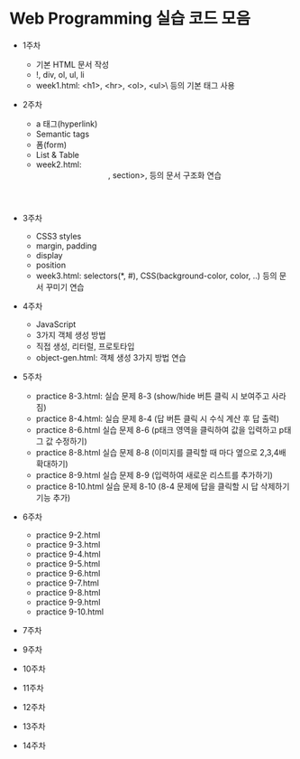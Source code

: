# Web Programming 실습 코드 모음

* 1주차
  * 기본 HTML 문서 작성
  * !, div, ol, ul, li
  * week1.html: \<h1>\, \<hr>\, \<ol>\, \<ul>\ 등의 기본 태그 사용
  
* 2주차
  * a 태그(hyperlink)
  * Semantic tags
  * 폼(form)
  * List & Table
  * week2.html: <header>, section>, <summary-detail> 등의 문서 구조화 연습

* 3주차
  * CSS3 styles
  * margin, padding
  * display
  * position
  * week3.html: selectors(*, #), CSS(background-color, color, ..) 등의 문서 꾸미기 연습
  
* 4주차
  * JavaScript
  * 3가지 객체 생성 방법
  * 직접 생성, 리터럴, 프로토타입
  * object-gen.html: 객체 생성 3가지 방법 연습
    
* 5주차
  * practice 8-3.html: 실습 문제 8-3 (show/hide 버튼 클릭 시 보여주고 사라짐)
  * practice 8-4.html: 실습 문제 8-4 (답 버튼 클릭 시 수식 계산 후 답 출력)
  * practice 8-6.html 실습 문제 8-6 (p태크 영역을 클릭하여 값을 입력하고 p태그 값 수정하기)
  * practice 8-8.html 실습 문제 8-8 (이미지를 클릭할 때 마다 옆으로 2,3,4배 확대하기)
  * practice 8-9.html 실습 문제 8-9 (입력하여 새로운 리스트를 추가하기)
  * practice 8-10.html 실습 문제 8-10 (8-4 문제에 답을 클릭할 시 답 삭제하기 기능 추가)
 
* 6주차
  * practice 9-2.html
  * practice 9-3.html
  * practice 9-4.html
  * practice 9-5.html
  * practice 9-6.html
  * practice 9-7.html
  * practice 9-8.html
  * practice 9-9.html
  * practice 9-10.html
* 7주차
* 9주차
* 10주차
* 11주차
* 12주차
* 13주차
* 14주차
